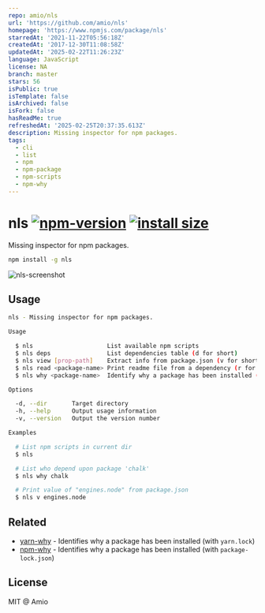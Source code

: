 ```yaml
---
repo: amio/nls
url: 'https://github.com/amio/nls'
homepage: 'https://www.npmjs.com/package/nls'
starredAt: '2021-11-22T05:56:18Z'
createdAt: '2017-12-30T11:08:58Z'
updatedAt: '2025-02-22T11:26:23Z'
language: JavaScript
license: NA
branch: master
stars: 56
isPublic: true
isTemplate: false
isArchived: false
isFork: false
hasReadMe: true
refreshedAt: '2025-02-25T20:37:35.613Z'
description: Missing inspector for npm packages.
tags:
  - cli
  - list
  - npm
  - npm-package
  - npm-scripts
  - npm-why
---
```


# nls [![npm-version][npm-badge]][npm-link] [![install size][size-badge]][size-link]

Missing inspector for npm packages.

```bash
npm install -g nls
```

![nls-screenshot][screenshot]

## Usage

```bash
nls - Missing inspector for npm packages.

Usage

  $ nls                     List available npm scripts
  $ nls deps                List dependencies table (d for short)
  $ nls view [prop-path]    Extract info from package.json (v for short)
  $ nls read <package-name> Print readme file from a dependency (r for short)
  $ nls why <package-name>  Identify why a package has been installed (w for short)

Options

  -d, --dir       Target directory
  -h, --help      Output usage information
  -v, --version   Output the version number

Examples

  # List npm scripts in current dir
  $ nls

  # List who depend upon package 'chalk'
  $ nls why chalk

  # Print value of "engines.node" from package.json
  $ nls v engines.node
```

## Related

- [yarn-why](https://github.com/amio/yarn-why) - Identifies why a package has been installed (with `yarn.lock`)
- [npm-why](https://github.com/amio/npm-why) - Identifies why a package has been installed (with `package-lock.json`)

## License

MIT @ Amio

[screenshot]: ./nls-screenshot.png
[amio-link]: https://github.com/amio
[npm-badge]: https://badgen.net/npm/v/nls
[npm-link]: https://www.npmjs.com/package/nls
[size-badge]: https://badgen.net/packagephobia/install/nls
[size-link]: https://packagephobia.now.sh/result?p=nls
